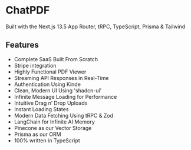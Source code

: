 # ChatPDF

Built with the Next.js 13.5 App Router, tRPC, TypeScript, Prisma & Tailwind

## Features

- Complete SaaS Built From Scratch
- Stripe integration
- Highly Functional PDF Viewer
- Streaming API Responses in Real-Time
- Authentication Using Kinde
- Clean, Modern UI Using 'shadcn-ui'
- Infinite Message Loading for Performance
- Intuitive Drag n’ Drop Uploads
- Instant Loading States
- Modern Data Fetching Using tRPC & Zod
- LangChain for Infinite AI Memory
- Pinecone as our Vector Storage
- Prisma as our ORM
- 100% written in TypeScript
